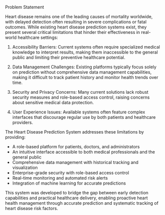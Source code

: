 Problem Statement

Heart disease remains one of the leading causes of mortality worldwide, with delayed detection often resulting in severe complications or fatal outcomes. While existing heart disease prediction systems exist, they present several critical limitations that hinder their effectiveness in real-world healthcare settings:

1. Accessibility Barriers: Current systems often require specialized medical knowledge to interpret results, making them inaccessible to the general public and limiting their preventive healthcare potential.

2. Data Management Challenges: Existing platforms typically focus solely on prediction without comprehensive data management capabilities, making it difficult to track patient history and monitor health trends over time.

3. Security and Privacy Concerns: Many current solutions lack robust security measures and role-based access control, raising concerns about sensitive medical data protection.

4. User Experience Issues: Available systems often feature complex interfaces that discourage regular use by both patients and healthcare providers.

The Heart Disease Prediction System addresses these limitations by providing:
- A role-based platform for patients, doctors, and administrators
- An intuitive interface accessible to both medical professionals and the general public
- Comprehensive data management with historical tracking and visualization
- Enterprise-grade security with role-based access control
- Real-time monitoring and automated risk alerts
- Integration of machine learning for accurate predictions

This system was developed to bridge the gap between early detection capabilities and practical healthcare delivery, enabling proactive heart health management through accurate prediction and systematic tracking of heart disease risk factors. 